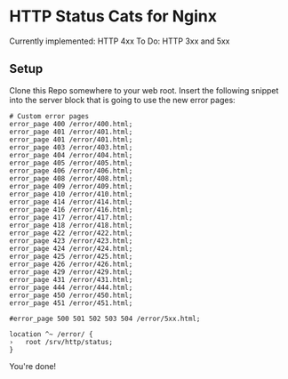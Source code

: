# HTTP Status Cats for Nginx

Currently implemented: HTTP 4xx
To Do: HTTP 3xx and 5xx

## Setup

Clone this Repo somewhere to your web root.
Insert the following snippet into the server block that is going to use the new error pages:

```nginx
# Custom error pages
error_page 400 /error/400.html;
error_page 401 /error/401.html;
error_page 401 /error/401.html;
error_page 403 /error/403.html;
error_page 404 /error/404.html;
error_page 405 /error/405.html;
error_page 406 /error/406.html;
error_page 408 /error/408.html;
error_page 409 /error/409.html;
error_page 410 /error/410.html;
error_page 414 /error/414.html;
error_page 416 /error/416.html;
error_page 417 /error/417.html;
error_page 418 /error/418.html;
error_page 422 /error/422.html;
error_page 423 /error/423.html;
error_page 424 /error/424.html;
error_page 425 /error/425.html;
error_page 426 /error/426.html;
error_page 429 /error/429.html;
error_page 431 /error/431.html;
error_page 444 /error/444.html;
error_page 450 /error/450.html;
error_page 451 /error/451.html;

#error_page 500 501 502 503 504 /error/5xx.html;

location ^~ /error/ {
›   root /srv/http/status;
}
```

You're done!
